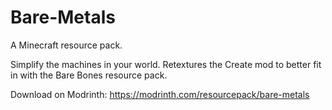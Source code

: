 # Bare-Metals
A Minecraft resource pack. 

Simplify the machines in your world.   Retextures the Create mod to better fit in with the Bare Bones resource pack. 

Download on Modrinth: https://modrinth.com/resourcepack/bare-metals
